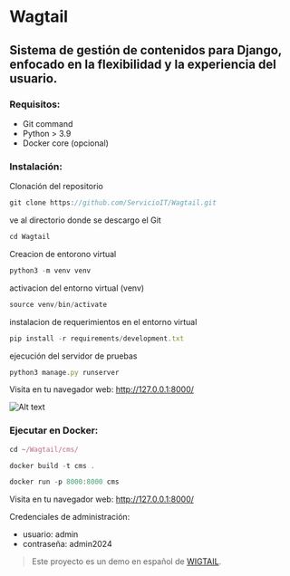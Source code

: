 # Wagtail
## Sistema de gestión de contenidos para Django, enfocado en la flexibilidad y la experiencia del usuario.

### Requisitos:

- Git command
- Python > 3.9
- Docker core (opcional)

### Instalación:

Clonación del repositorio
```javascript
git clone https://github.com/ServicioIT/Wagtail.git
```
ve al directorio donde se descargo el Git
```javascript
cd Wagtail
```
Creacion de entorono virtual
```javascript
python3 -m venv venv
```
activacion del entorno virtual (venv)
```javascript
source venv/bin/activate
```
instalacion de requerimientos en el entorno virtual
```javascript
pip install -r requirements/development.txt 
```
ejecución del servidor de pruebas
```javascript
python3 manage.py runserver
```
Visita en tu navegador web: http://127.0.0.1:8000/

![Alt text](https://docs.wagtail.org/en/stable/_images/tutorial_1.png)

### Ejecutar en Docker:
```javascript
cd ~/Wagtail/cms/
```
```javascript
docker build -t cms .
```
```javascript
docker run -p 8000:8000 cms
```
Visita en tu navegador web: http://127.0.0.1:8000/

Credenciales de administración:
- usuario: admin
- contraseña: admin2024

> Este proyecto es un demo en español de [WIGTAIL](https://github.com/wagtail/wagtail).

